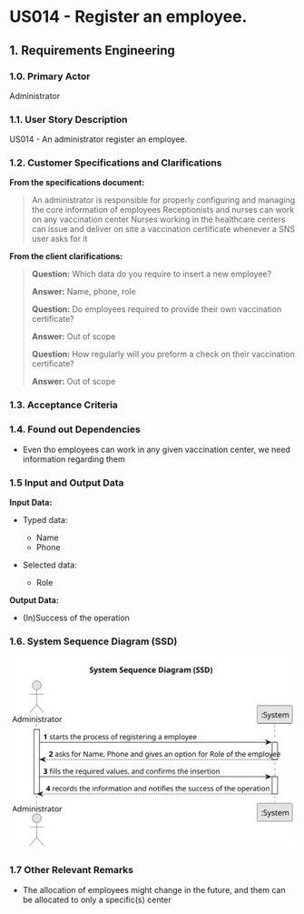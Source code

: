 # US014 - Register an employee.

## 1. Requirements Engineering

### 1.0. Primary Actor
Administrator

### 1.1. User Story Description
US014 - An administrator register an employee.

### 1.2. Customer Specifications and Clarifications
**From the specifications document:**

> An administrator is responsible for properly configuring and managing the core information of employees
> Receptionists and nurses can work on any vaccination center
> Nurses working in the healthcare centers can issue and deliver on site a vaccination certificate whenever a SNS user asks for it

**From the client clarifications:**

> **Question:** Which data do you require to insert a new employee?
>
> **Answer:** Name, phone, role
> 
> **Question:** Do employees required to provide their own vaccination certificate?
>
> **Answer:** Out of scope
>
> **Question:** How regularly will you preform a check on their vaccination certificate?
>
> **Answer:** Out of scope


### 1.3. Acceptance Criteria
>

### 1.4. Found out Dependencies
* Even tho employees can work in any given vaccination center, we need information regarding them

### 1.5 Input and Output Data
**Input Data:**

* Typed data:
    * Name
    * Phone

* Selected data:
    * Role

**Output Data:**

* (In)Success of the operation

### 1.6. System Sequence Diagram (SSD)

![US014-SSD.svg](ssdsvg%2Fsvg%2FUS014-SSD.svg)


### 1.7 Other Relevant Remarks
* The allocation of employees might change in the future, and them can be allocated to only a specific(s) center